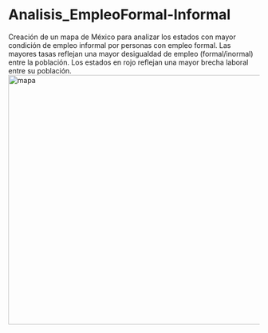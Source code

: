 <h1> Analisis_EmpleoFormal-Informal</h1>
Creación de un mapa de México para analizar los estados con mayor condición de empleo informal por personas con empleo formal.
Las mayores tasas reflejan una mayor desigualdad de empleo (formal/inormal) entre la población.
Los estados en rojo reflejan una mayor brecha laboral entre su población.

 <img src="https://github.com/andreaagt/Analisis_EmpleoFormal-Informal/blob/main/mapa.png" alt="mapa" width="800" height="500"> 
